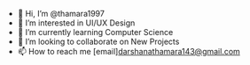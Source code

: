 - 👋 Hi, I’m @thamara1997
- 👀 I’m interested in UI/UX Design
- 🌱 I’m currently learning Computer Science
- 💞️ I’m looking to collaborate on New Projects
- 📫 How to reach me [email]darshanathamara143@gmail.com

<!---
thamara1997/thamara1997 is a ✨ special ✨ repository because its `README.md` (this file) appears on your GitHub profile.
You can click the Preview link to take a look at your changes.
--->
